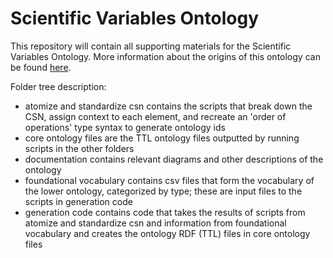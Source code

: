 # Scientific Variables Ontology

This repository will contain all supporting materials for the Scientific 
Variables Ontology. More information about the origins of this ontology 
can be found [here](http://www.geoscienceontology.org).

Folder tree description:

* atomize and standardize csn contains the scripts that break down the CSN, assign context to each element, and recreate an 'order of operations' type syntax to generate ontology ids
* core ontology files are the TTL ontology files outputted by running scripts in the other folders
* documentation contains relevant diagrams and other descriptions of the ontology
* foundational vocabulary contains csv files that form the vocabulary of the lower ontology, categorized by type; these are input files to the scripts in generation code
* generation code contains code that takes the results of scripts from atomize and standardize csn and information from foundational vocabulary and creates the ontology RDF (TTL) files in core ontology files 
